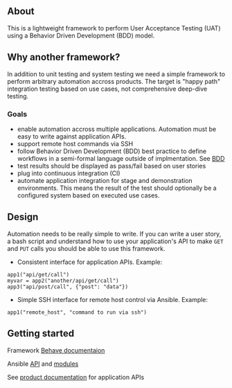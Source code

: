 ## About

This is a lightweight framework to perform User Acceptance Testing (UAT) using a Behavior Driven Development (BDD) model.

## Why another framework?

In addition to unit testing and system testing we need a simple framework to perform arbitrary automation accross products. The target is "happy path" integration testing based on use cases, not comprehensive deep-dive testing.

### Goals
* enable automation accross multiple applications. Automation must be easy to write against application APIs.
* support remote host commands via SSH
* follow Behavior Driven Development (BDD) best practice to define workflows in a semi-formal language outside of implmentation. See [BDD](http://en.wikipedia.org/wiki/Behavior-driven_development)
* test results should be displayed as pass/fail based on user stories
* plug into continuous integration (CI)
* automate application integration for stage and demonstration environments. This means the result of the test should optionally be a configured system based on executed use cases.

## Design

Automation needs to be really simple to write. If you can write a user story, a bash script and understand how to use your application's API to make `GET` and `PUT` calls you should be able to use this framework.
* Consistent interface for application APIs. Example:
```
app1("api/get/call")
myvar = app2("another/api/get/call")
app3("api/post/call", {"post": "data"})
```
* Simple SSH interface for remote host control via Ansible. Example:
```
app1("remote_host", "command to run via ssh")
```

## Getting started
Framework [Behave documentaion](http://pythonhosted.org/behave/)

Ansible [API](http://docs.ansible.com/developing_api.html) and [modules](http://docs.ansible.com/modules_by_category.html)

See [product documentation](https://access.redhat.com/documentation) for application APIs

